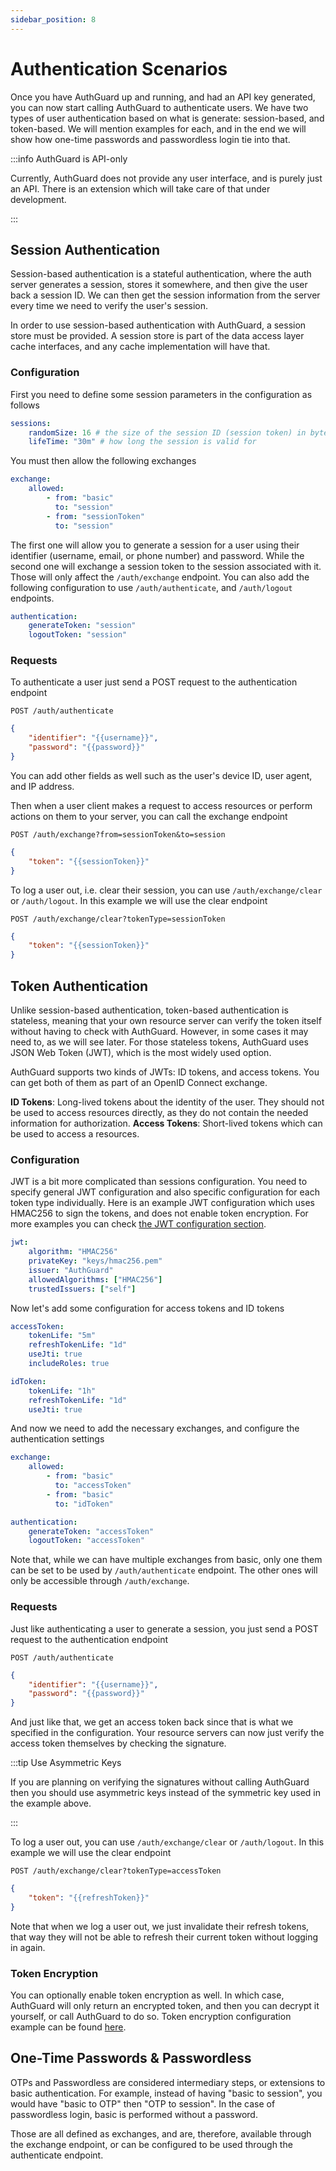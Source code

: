 ```yaml
---
sidebar_position: 8
---
```

# Authentication Scenarios
Once you have AuthGuard up and running, and had an API key generated, you 
can now start calling AuthGuard to authenticate users. We have two types 
of user authentication based on what is generate: session-based, and 
token-based. We will mention examples for each, and in the end we will 
show how one-time passwords and passwordless login tie into that.

:::info AuthGuard is API-only

Currently, AuthGuard does not provide any user interface, and is purely 
just an API. There is an extension which will take care of that under
development.

:::

## Session Authentication
Session-based authentication is a stateful authentication, where the 
auth server generates a session, stores it somewhere, and then give 
the user back a session ID. We can then get the session information 
from the server every time we need to verify the user's session.

In order to use session-based authentication with AuthGuard, a session 
store must be provided. A session store is part of the data access 
layer cache interfaces, and any cache implementation will have that.

### Configuration
First you need to define some session parameters in the configuration
as follows

```yaml
sessions:
	randomSize: 16 # the size of the session ID (session token) in bytes
	lifeTime: "30m" # how long the session is valid for
```

You must then allow the following exchanges
```yaml
exchange:
	allowed:
		- from: "basic"
		  to: "session"
		- from: "sessionToken"
		  to: "session"
```

The first one will allow you to generate a session for a user using 
their identifier (username, email, or phone number) and password.
While the second one will exchange a session token to the session 
associated with it. Those will only affect the `/auth/exchange` 
endpoint. You can also add the following configuration to use 
`/auth/authenticate`, and `/auth/logout` endpoints.
```yaml
authentication:
	generateToken: "session"
    logoutToken: "session"
```

### Requests
To authenticate a user just send a POST request to the authentication endpoint

`POST /auth/authenticate` 
```json
{
	"identifier": "{{username}}",
    "password": "{{password}}"
}
```

You can add other fields as well such as the user's device ID, user agent,
and IP address.

Then when a user client makes a request to access resources or perform 
actions on them to your server, you can call the exchange endpoint 

`POST /auth/exchange?from=sessionToken&to=session`
```json
{
	"token": "{{sessionToken}}"
}
```

To log a user out, i.e. clear their session, you can use `/auth/exchange/clear`
or `/auth/logout`. In this example we will use the clear endpoint

`POST /auth/exchange/clear?tokenType=sessionToken`
```json
{
	"token": "{{sessionToken}}"
}
```

## Token Authentication
Unlike session-based authentication, token-based authentication is stateless, 
meaning that your own resource server can verify the token itself without having 
to check with AuthGuard. However, in some cases it may need to, as we will 
see later. For those stateless tokens, AuthGuard uses JSON Web Token (JWT), 
which is the most widely used option.

AuthGuard supports two kinds of JWTs: ID tokens, and access tokens. You can 
get both of them as part of an OpenID Connect exchange. 

**ID Tokens**: Long-lived tokens about the identity of the user. They should 
not be used to access resources directly, as they do not contain the needed 
information for authorization.
**Access Tokens**: Short-lived tokens which can be used to access a resources. 

### Configuration
JWT is a bit more complicated than sessions configuration. You need to specify 
general JWT configuration and also specific configuration for each token 
type individually. Here is an example JWT configuration which uses HMAC256
to sign the tokens, and does not enable token encryption. For more examples 
you can check [the JWT configuration section](/docs/configuration#jwt).
```yaml
jwt:
    algorithm: "HMAC256"
    privateKey: "keys/hmac256.pem"
    issuer: "AuthGuard"
    allowedAlgorithms: ["HMAC256"]
    trustedIssuers: ["self"]
```

Now let's add some configuration for access tokens and ID tokens
```yaml
accessToken:
    tokenLife: "5m"
    refreshTokenLife: "1d"
    useJti: true
    includeRoles: true

idToken:
    tokenLife: "1h"
    refreshTokenLife: "1d"
    useJti: true
```

And now we need to add the necessary exchanges, and configure the 
authentication settings
```yaml
exchange:
	allowed:
		- from: "basic"
		  to: "accessToken"
		- from: "basic"
		  to: "idToken"

authentication:
	generateToken: "accessToken"
    logoutToken: "accessToken"
```

Note that, while we can have multiple exchanges from basic, only 
one them can be set to be used by `/auth/authenticate` endpoint.
The other ones will only be accessible through `/auth/exchange`.

### Requests
Just like authenticating a user to generate a session, you just send a POST 
request to the authentication endpoint

`POST /auth/authenticate` 
```json
{
	"identifier": "{{username}}",
    "password": "{{password}}"
}
```

And just like that, we get an access token back since that is what 
we specified in the configuration. Your resource servers can now 
just verify the access token themselves by checking the signature.

:::tip Use Asymmetric Keys

If you are planning on verifying the signatures without calling 
AuthGuard then you should use asymmetric keys instead of the 
symmetric key used in the example above.

:::

To log a user out, you can use `/auth/exchange/clear` or 
`/auth/logout`. In this example we will use the clear endpoint

`POST /auth/exchange/clear?tokenType=accessToken`
```json
{
	"token": "{{refreshToken}}"
}
```

Note that when we log a user out, we just invalidate their 
refresh tokens, that way they will not be able to refresh their 
current token without logging in again.

### Token Encryption
You can optionally enable token encryption as well. In which case,
AuthGuard will only return an encrypted token, and then you can 
decrypt it yourself, or call AuthGuard to do so. Token encryption 
configuration example can be found [here](/docs/configuration#jwt).

## One-Time Passwords & Passwordless
OTPs and Passwordless are considered intermediary steps, or 
extensions to basic authentication. For example, instead of 
having "basic to session", you would have "basic to OTP" then 
"OTP to session". In the case of passwordless login, basic is 
performed without a password.

Those are all defined as exchanges, and are, therefore, 
available through the exchange endpoint, or can be configured 
to be used through the authenticate endpoint.
